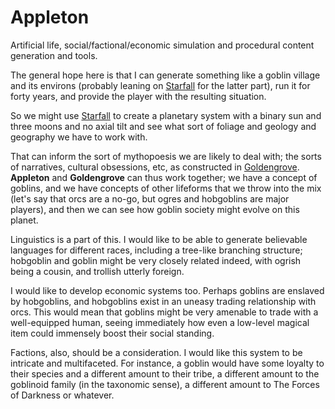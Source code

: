 # Appleton
Artificial life, social/factional/economic simulation and procedural content generation and tools.

The general hope here is that I can generate something like a goblin village and its environs (probably leaning on [Starfall](../starfall/README.md) for the latter part), run it for forty years, and provide the player with the resulting situation.

So we might use [Starfall](../starfall/README.md) to create a planetary system with a binary sun and three moons and no axial tilt and see what sort of foliage and geology and geography we have to work with.  

That can inform the sort of mythopoesis we are likely to deal with; the sorts of narratives, cultural obsessions, etc, as constructed in [Goldengrove](../goldengrove/README.md).  **Appleton** and **Goldengrove** can thus work together; we have a concept of goblins, and we have concepts of other lifeforms that we throw into the mix (let's say that orcs are a no-go, but ogres and hobgoblins are major players), and then we can see how goblin society might evolve on this planet.  

Linguistics is a part of this.  I would like to be able to generate believable languages for different races, including a tree-like branching structure; hobgoblin and goblin might be very closely related indeed, with ogrish being a cousin, and trollish utterly foreign.

I would like to develop economic systems too.  Perhaps goblins are enslaved by hobgoblins, and hobgoblins exist in an uneasy trading relationship with orcs.  This would mean that goblins might be very amenable to trade with a well-equipped human, seeing immediately how even a low-level magical item could immensely boost their social standing.

Factions, also, should be a consideration.  I would like this system to be intricate and multifaceted.  For instance, a goblin would have some loyalty to their species and a different amount to their tribe, a different amount to the goblinoid family (in the taxonomic sense), a different amount to The Forces of Darkness or whatever.
